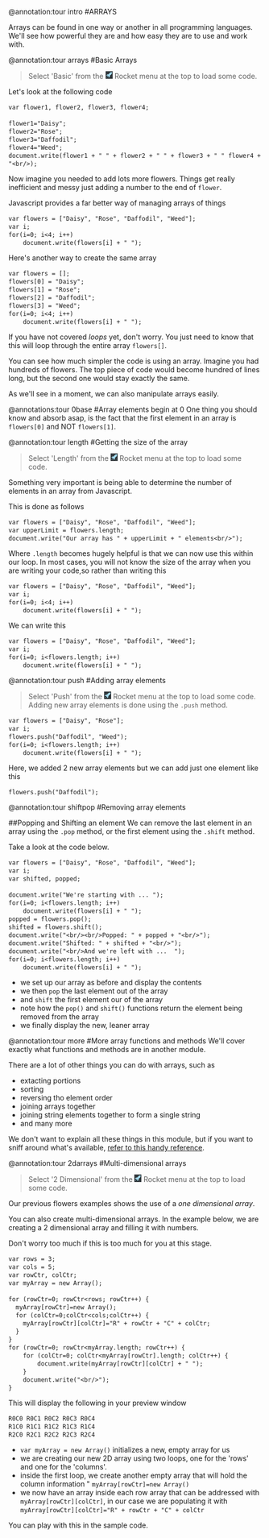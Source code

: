 @annotation:tour intro
#ARRAYS

Arrays can be found in one way or another in all programming languages. We'll see how powerful they are and how easy they are to use and work with.


@annotation:tour arrays
#Basic Arrays
> Select 'Basic' from the ![](.guides/an-img/rocket.png) Rocket menu at the top to load some code.

Let's look at the following code

```
var flower1, flower2, flower3, flower4;

flower1="Daisy";
flower2="Rose";
flower3="Daffodil";
flower4="Weed";
document.write(flower1 + " " + flower2 + " " + flower3 + " " flower4 + "<br/>);
```

Now imagine you needed to add lots more flowers. Things get really inefficient and messy just adding a number to the end of `flower`. 

Javascript provides a far better way of managing arrays of things 

```
var flowers = ["Daisy", "Rose", "Daffodil", "Weed"];
var i;
for(i=0; i<4; i++) 
	document.write(flowers[i] + " "); 
```

Here's another way to create the same array

```
var flowers = [];
flowers[0] = "Daisy";
flowers[1] = "Rose";
flowers[2] = "Daffodil";
flowers[3] = "Weed";  
for(i=0; i<4; i++) 
	document.write(flowers[i] + " ");  
```

If you have not covered *loops* yet, don't worry. You just need to know that this will loop through the entire array `flowers[]`.

You can see how much simpler the code is using an array. Imagine you had hundreds of flowers. The top piece of code would become hundred of lines long, but the second one would stay exactly the same.

As we'll see in a moment, we can also manipulate arrays easily.

@annotations:tour 0base
#Array elements begin at 0
One thing you should know and absorb asap, is the fact that the first element in an array is `flowers[0]` and NOT `flowers[1]`.



@annotation:tour length
#Getting the size of the array
> Select 'Length' from the ![](.guides/an-img/rocket.png) Rocket menu at the top to load some code.

Something very important is being able to determine the number of elements in an array from Javascript.

This is done as follows

```
var flowers = ["Daisy", "Rose", "Daffodil", "Weed"];
var upperLimit = flowers.length;
document.write("Our array has " + upperLimit + " elements<br/>");
```

Where `.length` becomes hugely helpful is that we can now use this within our loop. In most cases, you will not know the size of the array when you are writing your code,so rather than writing this

```
var flowers = ["Daisy", "Rose", "Daffodil", "Weed"];
var i;
for(i=0; i<4; i++) 
	document.write(flowers[i] + " "); 
```

We can write this

```
var flowers = ["Daisy", "Rose", "Daffodil", "Weed"];
var i;
for(i=0; i<flowers.length; i++) 
	document.write(flowers[i] + " ");
```

@annotation:tour push
#Adding array elements
> Select 'Push' from the ![](.guides/an-img/rocket.png) Rocket menu at the top to load some code.
Adding new array elements is done using the `.push` method.

```
var flowers = ["Daisy", "Rose"];
var i;
flowers.push("Daffodil", "Weed");
for(i=0; i<flowers.length; i++) 
	document.write(flowers[i] + " ");
```
Here, we added 2 new array elements but we can add just one element like this

```
flowers.push("Daffodil");
```

@annotation:tour shiftpop
#Removing array elements

##Popping and Shifting an element
We can remove the last element in an array using the `.pop` method, or the first element using the `.shift` method.

Take a look at the code below.

```
var flowers = ["Daisy", "Rose", "Daffodil", "Weed"];
var i;
var shifted, popped;

document.write("We're starting with ... ");
for(i=0; i<flowers.length; i++) 
	document.write(flowers[i] + " ");  
popped = flowers.pop();
shifted = flowers.shift();
document.write("<br/><br/>Popped: " + popped + "<br/>");
document.write("Shifted: " + shifted + "<br/>");
document.write("<br/>And we're left with ...  ");
for(i=0; i<flowers.length; i++) 
	document.write(flowers[i] + " ");
```

- we set up our array as before and display the contents
- we then `pop` the last element out of the array
- and `shift` the first element our of the array
- note how the `pop()` and `shift()` functions return the element being removed from the array
- we finally display the new, leaner array


@annotation:tour more
#More array functions and methods
We'll cover exactly what functions and methods are in another module.

There are a lot of other things you can do with arrays, such as 

- extacting portions
- sorting
- reversing tho element order
- joining arrays together
- joining string elements together to form a single string
- and many more

We don't want to explain all these things in this module, but if you want to sniff around what's available, [refer to this handy reference](https://developer.mozilla.org/en-US/docs/Web/JavaScript/Reference/Global_Objects/Array).

@annotation:tour 2darrays
#Multi-dimensional arrays
> Select '2 Dimensional' from the ![](.guides/an-img/rocket.png) Rocket menu at the top to load some code.

Our previous flowers examples shows the use of a *one dimensional array*. 

You can also create multi-dimensional arrays. In the example below, we are creating a 2 dimensional array and filling it with numbers.

Don't worry too much if this is too much for you at this stage. 

```
var rows = 3;
var cols = 5;
var rowCtr, colCtr;
var myArray = new Array();

for (rowCtr=0; rowCtr<rows; rowCtr++) {
  myArray[rowCtr]=new Array();
  for (colCtr=0;colCtr<cols;colCtr++) {
  	myArray[rowCtr][colCtr]="R" + rowCtr + "C" + colCtr;
  }
}
for (rowCtr=0; rowCtr<myArray.length; rowCtr++) {
	for (colCtr=0; colCtr<myArray[rowCtr].length; colCtr++) {
		document.write(myArray[rowCtr][colCtr] + " ");
	}
	document.write("<br/>");
}  
```

This will display the following in your preview window 

```
R0C0 R0C1 R0C2 R0C3 R0C4 
R1C0 R1C1 R1C2 R1C3 R1C4 
R2C0 R2C1 R2C2 R2C3 R2C4  
```

- `var myArray = new Array()` initializes a new, empty array for us
- we are creating our new 2D array using two loops, one for the 'rows' and one for the 'columns'.
- inside the first loop, we create another empty array that will hold the column information " `myArray[rowCtr]=new Array()`
- we now have an array inside each row array that can be addressed with `myArray[rowCtr][colCtr]`, in our case we are populating it with `myArray[rowCtr][colCtr]="R" + rowCtr + "C" + colCtr` 

You can play with this in the sample code.










